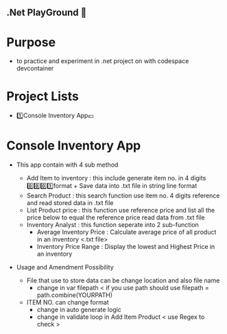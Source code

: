 ## .Net PlayGround 🛜
# Purpose 
  - to practice and experiment in .net project on with codespace devcontainer
# Project Lists
  - 1️⃣Console Inventory App💴

# Console Inventory App
  - This app contain with 4 sub method
    - Add Item to inventory : this include generate item no. in 4 digits 0️⃣0️⃣0️⃣1️⃣format + Save data into .txt file in string line format
    - Search Product : this search function use item no. 4 digits reference and read stored data in .txt file
    - List Product price : this function use reference price and list all the price below to equal the reference price read data from .txt file
    - Inventory Analyst : this function seperate into 2 sub-function
      - Average Inventory Price : Calculate average price of all product in an inventory <.txt file>
      - Inventory Price Range : Display the lowest and Highest Price in an inventory

  - Usage and Amendment Possibility 
    - File that use to store data can be change location and also file name
      - change in var filepath < if you use path should use filepath = path.combine(YOURPATH)
    - ITEM NO. can change format
      - change in auto generate logic
      - change in validate loop in Add Item Product < use Regex to check >      
